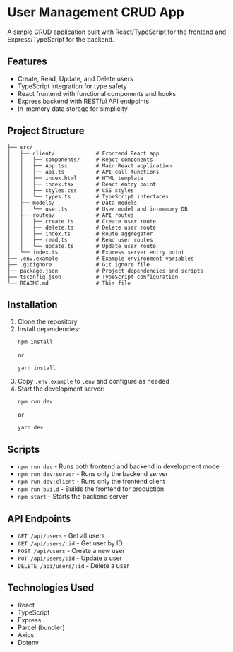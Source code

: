 # User Management CRUD App

A simple CRUD application built with React/TypeScript for the frontend and Express/TypeScript for the backend.

## Features

- Create, Read, Update, and Delete users
- TypeScript integration for type safety
- React frontend with functional components and hooks
- Express backend with RESTful API endpoints
- In-memory data storage for simplicity

## Project Structure

```
├── src/
│   ├── client/             # Frontend React app
│   │   ├── components/     # React components
│   │   ├── App.tsx         # Main React application
│   │   ├── api.ts          # API call functions
│   │   ├── index.html      # HTML template
│   │   ├── index.tsx       # React entry point
│   │   ├── styles.css      # CSS styles
│   │   └── types.ts        # TypeScript interfaces
│   ├── models/             # Data models
│   │   └── user.ts         # User model and in-memory DB
│   ├── routes/             # API routes
│   │   ├── create.ts       # Create user route
│   │   ├── delete.ts       # Delete user route
│   │   ├── index.ts        # Route aggregator
│   │   ├── read.ts         # Read user routes
│   │   └── update.ts       # Update user route
│   └── index.ts            # Express server entry point
├── .env.example            # Example environment variables
├── .gitignore              # Git ignore file
├── package.json            # Project dependencies and scripts
├── tsconfig.json           # TypeScript configuration
└── README.md               # This file
```

## Installation

1. Clone the repository
2. Install dependencies:
   ```
   npm install
   ```
   or
   ```
   yarn install
   ```
3. Copy `.env.example` to `.env` and configure as needed
4. Start the development server:
   ```
   npm run dev
   ```
   or
   ```
   yarn dev
   ```

## Scripts

- `npm run dev` - Runs both frontend and backend in development mode
- `npm run dev:server` - Runs only the backend server
- `npm run dev:client` - Runs only the frontend client
- `npm run build` - Builds the frontend for production
- `npm start` - Starts the backend server

## API Endpoints

- `GET /api/users` - Get all users
- `GET /api/users/:id` - Get user by ID
- `POST /api/users` - Create a new user
- `PUT /api/users/:id` - Update a user
- `DELETE /api/users/:id` - Delete a user

## Technologies Used

- React
- TypeScript
- Express
- Parcel (bundler)
- Axios
- Dotenv